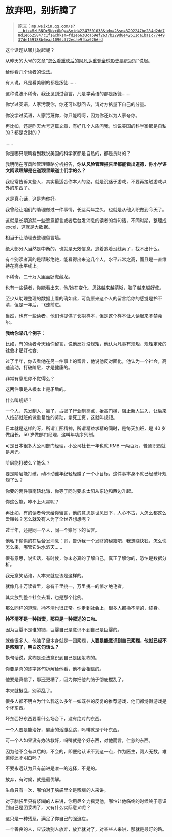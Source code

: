 # 放弃吧，别折腾了

> 原文：[`mp.weixin.qq.com/s?__biz=MzU3NDc5Nzc0NQ==&mid=2247501038&idx=2&sn=8292247be284d2dd78d1e6525847c1f1&chksm=fd2e6630ca59ef2637b229d8e42611da1ba1c7744937de159188b6eaa1096c372ecae9fba626#rd`](http://mp.weixin.qq.com/s?__biz=MzU3NDc5Nzc0NQ==&mid=2247501038&idx=2&sn=8292247be284d2dd78d1e6525847c1f1&chksm=fd2e6630ca59ef2637b229d8e42611da1ba1c7744937de159188b6eaa1096c372ecae9fba626#rd)

这个话题从哪儿说起呢？ 

从昨天的大号的文章“[怎么看重映后的阿凡达重登全球影史票房冠军](https://mp.weixin.qq.com/s?__biz=MzU0MjYwNDU2Mw==&mid=2247497359&idx=1&sn=1786089ba0253b935a699aa7b6f157ac&chksm=fb1a9af3cc6d13e5f010f44719266bf51a9a259fe259da2befab3d5bb9fd4e51e37db0894ed9&token=281798193&lang=zh_CN&scene=21#wechat_redirect)”说起。

给你看几个读者的说法。 

有人说，凡是看美剧的都是叛徒......

这种说法不稀奇，我还见到过留言，凡是学英语的都是叛徒......

你学过英语，人家污蔑你，你还可以怼回去，请对方掂量下自己的分量。 

你没学过英语，人家污蔑你，你只能呵呵，因为你还以为人家夸你。

再比如，还是昨天大号这篇文章，有好几个人质问我，谁说美国的科学家都是自私的？都是贪财的？ 

......

你是哪只眼睛看到我说美国的科学家都是自私的，都是贪财的？ 

我明明在写风险管理策略分析报告，**你从风险管理报告里都能看出道德，你小学语文阅读理解是在道观里跟道士们学的么？**

我经常告诉某些人，其实最适合你本人的路，就是沉迷于游戏，不要再接触游戏以外的东西了。 

这是真心话，这是为你好。

我曾经让咱们的助理做过一件事情，长达两年之久，也就是从他入职做到今天了。 

这就是长期追踪一些愿意留言或者后台发消息的读者的每句话，不同时期，整理成 excel，这就是大数据。

相当于让助理去整理留言墙。 

绝大部分人当然是中断的，也就是无效信息，追着追着没线索了，找不出什么。 

有个别读者真的是精彩绝艳，能看得出来这几个人，水平非常之高，而且是一直维持在高水平线上。 

不稀奇，二十万人里面卧虎藏龙。

也有一些读者，你能看出来，他/她在变化，思路越来越清晰，脑子越来越好使。 

至少从助理整理的数据上看的确如此，可能原来这个人的留言给你的感觉是拎不清，但是一年后，飞速前进。

当然，也有一些读者，他们也提供了长期样本，但是这个样本让人读起来不禁莞尔。 

**我给你举几个例子：** 

比如，有的读者今天给你留言，说他反对没规矩，他认为凡事有规矩，规矩定死的社会才是好社会。

过了半年，你去看他在另一件事上的留言，他说他反对固化，他认为一个社会，高速流动，打破阶层，才是健康的。

非常有意思你不觉得么？ 

这两件事是从根本上是矛盾的。

什么叫规矩？ 

一个人，先发制人，赢了，占据了行业制高点，抬高门槛，阻止新人进入，让后来人按部就班的做重复性的劳动，拿死工资，这就叫规矩。

日本就是这样的呀，所谓工匠精神，所谓精益求精的同时，是每天加班，是 40 岁做组长，50 岁做部门经理，这叫年功序列制。

可是日本很多大公司部门经理，小公司社长一年也就 RMB 一两百万，普通职员就是月光。 

阶层能打破么？能么？ 

要是阶层能打破，动不动谁年纪轻轻赚了一个小目标，这件事本身不就已经破坏规矩了么？ 

你要的两件事南辕北辙，你等于同时要求太阳从东边和西边升起。 

你这么能，咋不上火星呢？

再比如，有的读者今天给你留言，他的意思是世风日下，人心不古，人怎么都这么爱赚钱？怎么就没有人为了全世界想想呢？

过半年，还是同一个人，同一个账号下的留言。 

他私下偷偷的在后台发消息：哥，告诉我一个发财的秘籍吧，我想赚快钱，怎么快怎么来，哪管它洪水滔天......

很有意思，说实话，有时候，你未必真的了解自己，真正了解你的，恐怕是数据分析。

我无意笑话谁，人本来就应该是这样的。 

就像几十万读者里，总有千里挑一，万里挑一的惊才绝艳者。 

其实放到整个社会去看，也是那个比例。

那么同样的道理，拎不清也很正常。你走到社会上，很多人都拎不清的，终身。 

**拎不清不是一种指责，那只是一种叙述的口吻。** 

因为巨婴不是谁的错，巨婴自己是意识不到自己是巨婴的。

就像很多人，他脑子里本身就是一团浆糊，**人要是能意识到自己浆糊，他就已经不是浆糊了，明白这句话么？** 

换句话说，浆糊是没法意识到自己是团浆糊的。

你要是真的逐字逐句拆解给他看，他不会相信的。

他要是真信了，那还更糟了，因为你把他的脑子彻底搅乱了。

本来就挺乱，别添乱了。

很多人都不明白为什么我这么多年一如既往的反复的推荐游戏，他们都觉得游戏是个坏东西。 

坏东西好东西要看什么场合下，没有绝对的东西。

一个人要是能治好，健康的活蹦乱跳，吗啡就是个坏东西。 

可一个人如果没有办法救好，吗啡就是个好东西，对他而言，仁慈的东西。

因为他不会有以后的，不会的，即便他认识不到这一点，作为医生，阅人无数，难道你还不明白吗？ 

不要永远认为只有前进是唯一的选择，不是的。 

放弃，有时候，就是最优解。

生命只有一次，哪怕对于脑袋里全是浆糊的人来讲。 

对于脑袋里只有浆糊的人来讲，你用尽全力摇晃他，哪怕让他临终的时候终于意识到自己是团浆糊了，又有什么实际意义呢？ 

这只是一种残忍，满足了你自己的强迫症。

一个善良的人，应该劝别人放弃，放弃就对了，对某些人来讲，那就是最好的路。